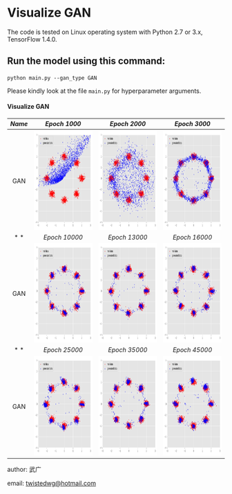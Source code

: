 Visualize GAN
======================================================

The code is tested on Linux operating system with Python 2.7 or 3.x, TensorFlow 1.4.0.

Run the model using this command:
-------------------------------------
	python main.py --gan_type GAN

Please kindly look at the file `main.py` for hyperparameter arguments.

#### Visualize GAN
*Name* | *Epoch 1000* | *Epoch 2000* | *Epoch 3000*
:---: | :---: | :---: | :---: |
GAN | <img src = 'output/_1000.png' height = '230px'> | <img src = 'output/_2000.png' height = '230px'> | <img src = 'output/_3000.png' height = '230px'>
* * | *Epoch 10000* | *Epoch 13000* | *Epoch 16000*
GAN | <img src = 'output/_10000.png' height = '230px'> | <img src = 'output/_13000.png' height = '230px'> | <img src = 'output/_16000.png' height = '230px'> 
* * | *Epoch 25000* | *Epoch 35000* | *Epoch 45000*
GAN | <img src = 'output/_25000.png' height = '230px'> | <img src = 'output/_35000.png' height = '230px'> | <img src = 'output/_45000.png' height = '230px'>

author: 武广

email: twistedwg@hotmail.com



